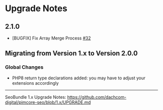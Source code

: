 # Upgrade Notes

## 2.1.0
- [BUGFIX] Fix Array Merge Process [#32](https://github.com/dachcom-digital/pimcore-seo/issues/32)

## Migrating from Version 1.x to Version 2.0.0

### Global Changes
- PHP8 return type declarations added: you may have to adjust your extensions accordingly

***

SeoBundle 1.x Upgrade Notes: https://github.com/dachcom-digital/pimcore-seo/blob/1.x/UPGRADE.md
